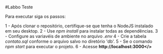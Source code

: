 #Labbo Teste

Para executar siga os passos:

1 - Após clonar o repositório, certifique-se que tenha o NodeJS instalado em seu desktop.
2 - Use <i>npm install</i> para instalar todas as dependências.
3 - Configure as variavéis de ambiente no arquivo <i>.env</i>
4 - Crie a tabela <i>contato.sql</i> conforme o arquivo salvo no diretório 'db'.
5 - Se o comando <i>npm start</i> para executar o projeto.
6 - Acesse <strong>http://localhost:3000</<strong>>

